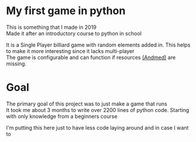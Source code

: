 # My first game in python
This is something that I made in 2019\
Made it after an introductory course to python in school 

It is a Single Player billiard game with random elements added in. This helps to make it more interesting since it lacks multi-player\
The game is configurable and can function if resources [(Andmed)](Andmed/) are missing.

# Goal
The primary goal of this project was to just make a game that runs\
It took me about 3 months to write over 2200 lines of python code. Starting with only knowledge from a beginners course

I'm putting this here just to have less code laying around and in case I want to 
